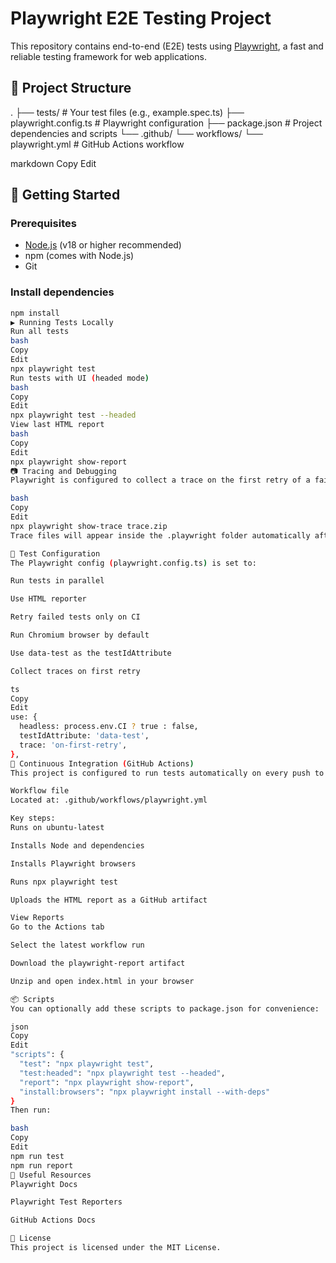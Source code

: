 # Playwright E2E Testing Project

This repository contains end-to-end (E2E) tests using [Playwright](https://playwright.dev/), a fast and reliable testing framework for web applications.

## 📁 Project Structure

.
├── tests/ # Your test files (e.g., example.spec.ts)
├── playwright.config.ts # Playwright configuration
├── package.json # Project dependencies and scripts
└── .github/
└── workflows/
└── playwright.yml # GitHub Actions workflow

markdown
Copy
Edit

## 🚀 Getting Started

### Prerequisites

- [Node.js](https://nodejs.org/en/download/) (v18 or higher recommended)
- npm (comes with Node.js)
- Git

### Install dependencies

```bash
npm install
▶️ Running Tests Locally
Run all tests
bash
Copy
Edit
npx playwright test
Run tests with UI (headed mode)
bash
Copy
Edit
npx playwright test --headed
View last HTML report
bash
Copy
Edit
npx playwright show-report
📷 Tracing and Debugging
Playwright is configured to collect a trace on the first retry of a failed test. You can view the trace like this:

bash
Copy
Edit
npx playwright show-trace trace.zip
Trace files will appear inside the .playwright folder automatically after test retries.

🧪 Test Configuration
The Playwright config (playwright.config.ts) is set to:

Run tests in parallel

Use HTML reporter

Retry failed tests only on CI

Run Chromium browser by default

Use data-test as the testIdAttribute

Collect traces on first retry

ts
Copy
Edit
use: {
  headless: process.env.CI ? true : false,
  testIdAttribute: 'data-test',
  trace: 'on-first-retry',
},
🔁 Continuous Integration (GitHub Actions)
This project is configured to run tests automatically on every push to the main branch using GitHub Actions.

Workflow file
Located at: .github/workflows/playwright.yml

Key steps:
Runs on ubuntu-latest

Installs Node and dependencies

Installs Playwright browsers

Runs npx playwright test

Uploads the HTML report as a GitHub artifact

View Reports
Go to the Actions tab

Select the latest workflow run

Download the playwright-report artifact

Unzip and open index.html in your browser

📦 Scripts
You can optionally add these scripts to package.json for convenience:

json
Copy
Edit
"scripts": {
  "test": "npx playwright test",
  "test:headed": "npx playwright test --headed",
  "report": "npx playwright show-report",
  "install:browsers": "npx playwright install --with-deps"
}
Then run:

bash
Copy
Edit
npm run test
npm run report
🧰 Useful Resources
Playwright Docs

Playwright Test Reporters

GitHub Actions Docs

📄 License
This project is licensed under the MIT License.